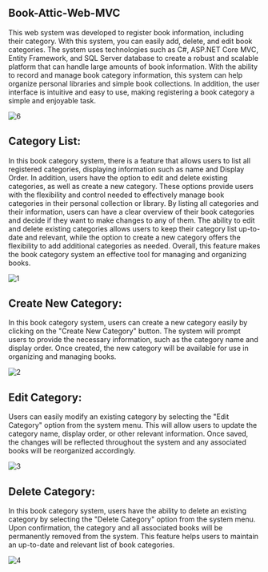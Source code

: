 ## Book-Attic-Web-MVC

This web system was developed to register book information, including their category. With this system, you can easily add, delete, and edit book categories. The system uses technologies such as C#, ASP.NET Core MVC, Entity Framework, and SQL Server database to create a robust and scalable platform that can handle large amounts of book information. With the ability to record and manage book category information, this system can help organize personal libraries and simple book collections. In addition, the user interface is intuitive and easy to use, making registering a book category a simple and enjoyable task.


![6](https://user-images.githubusercontent.com/87620471/236271724-849d8f48-1d03-454c-84f2-8e3b237f8d3a.png)

## Category List:

In this book category system, there is a feature that allows users to list all registered categories, displaying information such as name and Display Order. In addition, users have the option to edit and delete existing categories, as well as create a new category. These options provide users with the flexibility and control needed to effectively manage book categories in their personal collection or library. By listing all categories and their information, users can have a clear overview of their book categories and decide if they want to make changes to any of them. The ability to edit and delete existing categories allows users to keep their category list up-to-date and relevant, while the option to create a new category offers the flexibility to add additional categories as needed. Overall, this feature makes the book category system an effective tool for managing and organizing books.

![1](https://user-images.githubusercontent.com/87620471/236273001-f0850787-2ccd-466d-b5c3-d8623a55a048.png)

## Create New Category:

In this book category system, users can create a new category easily by clicking on the "Create New Category" button. The system will prompt users to provide the necessary information, such as the category name and display order. Once created, the new category will be available for use in organizing and managing books.

![2](https://user-images.githubusercontent.com/87620471/236273994-5c7cc6ab-2d1e-4eb3-9d30-13c16244723d.png)

## Edit Category:

Users can easily modify an existing category by selecting the "Edit Category" option from the system menu. This will allow users to update the category name, display order, or other relevant information. Once saved, the changes will be reflected throughout the system and any associated books will be reorganized accordingly.

![3](https://user-images.githubusercontent.com/87620471/236274222-813d4efb-6d4a-4bef-a42c-87e0025d1d4b.png)

## Delete Category:

In this book category system, users have the ability to delete an existing category by selecting the "Delete Category" option from the system menu. Upon confirmation, the category and all associated books will be permanently removed from the system. This feature helps users to maintain an up-to-date and relevant list of book categories.

![4](https://user-images.githubusercontent.com/87620471/236274437-d7d7d4aa-a97a-4fd0-b67a-b9a0f51fedfb.png)


